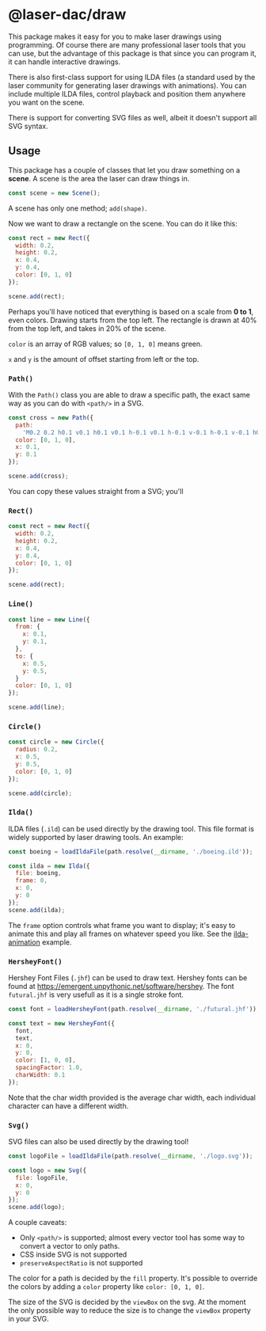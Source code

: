 # @laser-dac/draw

This package makes it easy for you to make laser drawings using programming. Of course there are many professional laser tools that you can use, but the advantage of this package is that since you can program it, it can handle interactive drawings.

There is also first-class support for using ILDA files (a standard used by the laser community for generating laser drawings with animations). You can include multiple ILDA files, control playback and position them anywhere you want on the scene.

There is support for converting SVG files as well, albeit it doesn't support all SVG syntax.

## Usage

This package has a couple of classes that let you draw something on a **scene**. A scene is the area the laser can draw things in.

```js
const scene = new Scene();
```

A scene has only one method; `add(shape)`.

Now we want to draw a rectangle on the scene. You can do it like this:

```js
const rect = new Rect({
  width: 0.2,
  height: 0.2,
  x: 0.4,
  y: 0.4,
  color: [0, 1, 0]
});

scene.add(rect);
```

Perhaps you'll have noticed that everything is based on a scale from **0 to 1**, even colors. Drawing starts from the top left. The rectangle is drawn at 40% from the top left, and takes in 20% of the scene.

`color` is an array of RGB values; so `[0, 1, 0]` means green.

`x` and `y` is the amount of offset starting from left or the top.

### `Path()`

With the `Path()` class you are able to draw a specific path, the exact same way as you can do with `<path/>` in a SVG.

```js
const cross = new Path({
  path:
    'M0.2 0.2 h0.1 v0.1 h0.1 v0.1 h-0.1 v0.1 h-0.1 v-0.1 h-0.1 v-0.1 h0.1 z',
  color: [0, 1, 0],
  x: 0.1,
  y: 0.1
});

scene.add(cross);
```

You can copy these values straight from a SVG; you'll

### `Rect()`

```js
const rect = new Rect({
  width: 0.2,
  height: 0.2,
  x: 0.4,
  y: 0.4,
  color: [0, 1, 0]
});

scene.add(rect);
```

### `Line()`

```js
const line = new Line({
  from: {
    x: 0.1,
    y: 0.1,
  },
  to: {
    x: 0.5,
    y: 0.5,
  }
  color: [0, 1, 0]
});

scene.add(line);
```

### `Circle()`

```js
const circle = new Circle({
  radius: 0.2,
  x: 0.5,
  y: 0.5,
  color: [0, 1, 0]
});

scene.add(circle);
```

### `Ilda()`

ILDA files (`.ild`) can be used directly by the drawing tool. This file format is widely supported by laser drawing tools. An example:

```js
const boeing = loadIldaFile(path.resolve(__dirname, './boeing.ild'));

const ilda = new Ilda({
  file: boeing,
  frame: 0,
  x: 0,
  y: 0
});
scene.add(ilda);
```

The `frame` option controls what frame you want to display; it's easy to animate this and play all frames on whatever speed you like. See the [ilda-animation](https://github.com/Volst/laser-dac/tree/master/examples/ilda-animation) example.

### `HersheyFont()`

Hershey Font Files (`.jhf`) can be used to draw text. Hershey fonts can be found at https://emergent.unpythonic.net/software/hershey. The font `futural.jhf` is very usefull as it is a single stroke font.

```js
const font = loadHersheyFont(path.resolve(__dirname, './futural.jhf'));

const text = new HersheyFont({
  font,
  text,
  x: 0,
  y: 0,
  color: [1, 0, 0],
  spacingFactor: 1.0,
  charWidth: 0.1
});
```

Note that the char width provided is the average char width, each individual character can have a different width.

### `Svg()`

SVG files can also be used directly by the drawing tool!

```js
const logoFile = loadIldaFile(path.resolve(__dirname, './logo.svg'));

const logo = new Svg({
  file: logoFile,
  x: 0,
  y: 0
});
scene.add(logo);
```

A couple caveats:

- Only `<path/>` is supported; almost every vector tool has some way to convert a vector to only paths.
- CSS inside SVG is not supported
- `preserveAspectRatio` is not supported

The color for a path is decided by the `fill` property. It's possible to override the colors by adding a `color` property like `color: [0, 1, 0]`.

The size of the SVG is decided by the `viewBox` on the svg. At the moment the only possible way to reduce the size is to change the `viewBox` property in your SVG.
